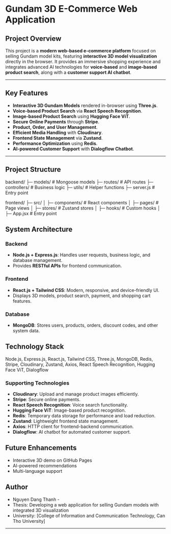 
# Gundam 3D E-Commerce Web Application

## Project Overview
This project is a **modern web-based e-commerce platform** focused on selling Gundam model kits, featuring **interactive 3D model visualization** directly in the browser. It provides an immersive shopping experience and integrates advanced AI technologies for **voice-based** and **image-based product search**, along with a **customer support AI chatbot**.

---

## Key Features
- **Interactive 3D Gundam Models** rendered in-browser using **Three.js**.
- **Voice-based Product Search** via **React Speech Recognition**.
- **Image-based Product Search** using **Hugging Face ViT**.
- **Secure Online Payments** through **Stripe**.
- **Product, Order, and User Management**.
- **Efficient Media Handling** with **Cloudinary**.
- **Frontend State Management** via **Zustand**.
- **Performance Optimization** using **Redis**.
- **AI-powered Customer Support** with **Dialogflow Chatbot**.

---

## Project Structure
backend/
├─ models/          # Mongoose models
├─ routes/          # API routes
├─ controllers/     # Business logic
├─ utils/           # Helper functions
├─ server.js        # Entry point

frontend/
├─ src/
│  ├─ components/   # React components
│  ├─ pages/        # Page views
│  ├─ stores/       # Zustand stores
│  ├─ hooks/        # Custom hooks
│  ├─ App.jsx       # Entry point

## System Architecture

### Backend
- **Node.js + Express.js**: Handles user requests, business logic, and database management.
- Provides **RESTful APIs** for frontend communication.

### Frontend
- **React.js + Tailwind CSS**: Modern, responsive, and device-friendly UI.
- Displays 3D models, product search, payment, and shopping cart features.

### Database
- **MongoDB**: Stores users, products, orders, discount codes, and other system data.

## Technology Stack
Node.js, Express.js, React.js, Tailwind CSS, Three.js, MongoDB, Redis, Stripe, Cloudinary, Zustand, Axios, React Speech Recognition, Hugging Face ViT, Dialogflow


### Supporting Technologies
- **Cloudinary**: Upload and manage product images efficiently.
- **Stripe**: Secure online payments.
- **React Speech Recognition**: Voice search functionality.
- **Hugging Face ViT**: Image-based product recognition.
- **Redis**: Temporary data storage for performance and load reduction.
- **Zustand**: Lightweight frontend state management.
- **Axios**: HTTP client for frontend-backend communication.
- **Dialogflow**: AI chatbot for automated customer support.


## Future Enhancements
- Interactive 3D demo on GitHub Pages
- AI-powered recommendations
- Multi-language support


## Author
- Nguyen Dang Thanh - 
- Thesis: Developing a web application for selling Gundam models with integrated 3D 
visualization 
- University: [College of Information and Communication Technology, Can Tho University]




---




